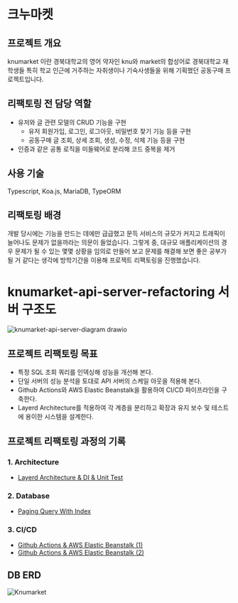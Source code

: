 # 크누마켓

## 프로젝트 개요
knumarket 이란 경북대학교의 영어 약자인 knu와 market의 합성어로 경북대학교 재학생들 특히 학교 인근에 거주하는 자취생이나 기숙사생들을 위해 기획했던 공동구매 프로젝트입니다.

## 리팩토링 전 담당 역할
- 유저와 글 관련 모델의 CRUD 기능을 구현
  - 유저 회원가입, 로그인, 로그아웃, 비밀번호 찾기 기능 등을 구현
  - 공동구매 글 조회, 상세 조회, 생성, 수정, 삭제 기능 등을 구현
- 인증과 같은 공통 로직을 미들웨어로 분리해 코드 중복을 제거

## 사용 기술
Typescript, Koa.js, MariaDB, TypeORM

## 리팩토링 배경
개발 당시에는 기능을 만드는 데에만 급급했고 문득 서비스의 규모가 커지고 트래픽이 늘어나도 문제가 없을까라는 의문이 들었습니다. 그렇게 중, 대규모 애플리케이션의 경우 문제가 될 수 있는 몇몇 상황을 임의로 만들어 보고 문제를 해결해 보면 좋은 공부가 될 거 같다는 생각에 방학기간을 이용해 프로젝트 리팩토링을 진행했습니다.
  
# knumarket-api-server-refactoring 서버 구조도
![knumarket-api-server-diagram drawio](https://user-images.githubusercontent.com/68889506/156391976-5acea461-10df-43d7-9ea3-30dcc70b755b.svg)

## 프로젝트 리팩토링 목표
- 특정 SQL 조회 쿼리를 인덱싱해 성능을 개선해 본다.
- 단일 서버의 성능 분석을 토대로 API 서버의 스케일 아웃을 적용해 본다.
- Github Actions와 AWS Elastic Beanstalk을 활용하여 CI/CD 파이프라인을 구축한다.
- Layerd Architecture를 적용하여 각 계층을 분리하고 확장과 유지 보수 및 테스트에 용이한 시스템을 설계한다.

## 프로젝트 리팩토링 과정의 기록
### 1. Architecture
- [Layerd Architecture & DI & Unit Test](https://velog.io/@zooyeop/Architecture-Layerd-Architecture-DI-Unit-Test)
### 2. Database
- [Paging Query With Index](https://velog.io/@zooyeop/Database-Paging-query-with-index-1)
### 3. CI/CD
- [Github Actions & AWS Elastic Beanstalk (1)](https://velog.io/@zooyeop/Github-Actions-CICD-1)
- [Github Actions & AWS Elastic Beanstalk (2)](https://velog.io/@zooyeop/CICD-Github-Actions-AWS-Elastic-Beanstalk-2)

## DB ERD
![Knumarket](https://user-images.githubusercontent.com/68889506/156399920-1f87f609-5042-451b-8f01-e1f0f9ae8ad6.png)

